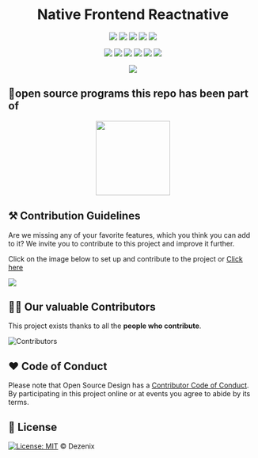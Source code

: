 <h1 align="center">Native Frontend Reactnative</h1>



<div align="center">

<a href="https://github.com/Dezenix/native-frontend-reactnative"><img src="https://badges.frapsoft.com/os/v1/open-source.svg?v=103"></a>
<a href="https://github.com/Dezenix/native-frontend-reactnative"><img src="https://img.shields.io/badge/Built%20by-Designers-0059b3"></a>
<a href="https://github.com/Dezenix/native-frontend-reactnative"><img src="https://img.shields.io/static/v1.svg?label=Contributions&message=Welcome&color=yellow"></a>
<a href="https://github.com/Dezenix/"><img src="https://img.shields.io/badge/Maintained%3F-yes-brightgreen.svg?v=103"></a>
<a href="https://github.com/Dezenix/native-frontend-reactnative/blob/master/LICENSE"><img src="https://img.shields.io/badge/license-MIT-blue.svg?v=103"></a>

<a href="https://github.com/Dezenix/native-frontend-reactnative/graphs/contributors"><img src="https://img.shields.io/github/contributors/Dezenix/native-frontend-reactnative?color=brightgreen"></a>
<a href="https://github.com/Dezenix/native-frontend-reactnative/stargazers"><img src="https://img.shields.io/github/stars/Dezenix/native-frontend-reactnative?color=0059b3"></a>
<a href="https://github.com/Dezenix/native-frontend-reactnative/network/members"><img src="https://img.shields.io/github/forks/Dezenix/native-frontend-reactnative?color=yellow"></a>
<a href="https://github.com/Dezenix/native-frontend-reactnative/issues?q=is%3Aissue+is%3Aclosed"><img src="https://img.shields.io/github/issues-closed-raw/Dezenix/native-frontend-reactnative?color=yellow"></a>
<a href="https://github.com/Dezenix/native-frontend-reactnative/pulls"><img src="https://img.shields.io/github/issues-pr/Dezenix/native-frontend-reactnative?color=brightgreen"></a>
<a href="https://github.com/Dezenix/native-frontend-reactnative/pulls?q=is%3Apr+is%3Aclosed"><img src="https://img.shields.io/github/issues-pr-closed-raw/Dezenix/native-frontend-reactnative?color=0059b3"></a>
<!-- <a href="https://github.com/Dezenix/native-frontend-reactnative/issues"><img src="https://img.shields.io/github/issues/Dezenix/native-frontend-reactnative?color=0059b3"></a> -->
<img src="https://user-images.githubusercontent.com/73097560/115834477-dbab4500-a447-11eb-908a-139a6edaec5c.gif">
  
</div>

## 💯open source programs this repo has been part of
<div align="center">
<img src="https://user-images.githubusercontent.com/79747022/144800351-13fa1e9d-6417-4330-bc87-00d33404cc76.png" width="150px">
</div>

## ⚒️ Contribution Guidelines

Are we missing any of your favorite features, which you think you can add to it? We invite you to contribute to this project and improve it further.

Click on the image below to set up and contribute to the project or [Click here](https://github.com/Dezenix/.github/blob/main/CONTRIBUTING.md)

[![](https://user-images.githubusercontent.com/64855541/138306649-c5908e14-db8b-4d7f-a1f5-06c44f571e00.png)](https://github.com/Dezenix/.github/blob/main/CONTRIBUTING.md)

## 👨‍💻 Our valuable Contributors

This project exists thanks to all the **people who contribute**.

![Contributors](https://contributors-img.web.app/image?repo=Dezenix/native-frontend-reactnative)

## ❤️ Code of Conduct

Please note that Open Source Design has a [Contributor Code of Conduct](https://github.com/Dezenix/.github/blob/main/CODE_OF_CONDUCT.md). By participating in this project online or at events you agree to abide by its terms.

## 📜 License

[![License: MIT](https://img.shields.io/badge/License-MIT-yellow.svg)](./LICENSE) © Dezenix



